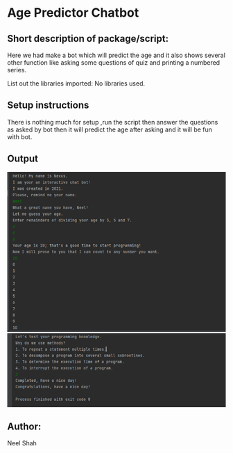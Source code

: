 # Age Predictor Chatbot

## Short description of package/script: 
Here we had make a bot which will predict the age and it also shows several other function like asking some questions of quiz and printing a numbered series. 

List out the libraries imported: No libraries used.

## Setup instructions
There is nothing much for setup ,run the script then answer the questions as asked by bot then it will predict the age after asking and it will be fun with bot.

## Output
![Image](Images/output_1(age).png)
![Image](Images/output_2(age).png)

## Author:
Neel Shah
